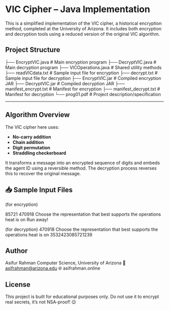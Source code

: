 # VIC Cipher – Java Implementation

This is a simplified implementation of the VIC cipher, a historical encryption method, completed at the University of Arizona. It includes both encryption and decryption tools using a reduced version of the original VIC algorithm. 

## Project Structure
├── EncryptVIC.java           # Main encryption program
├── DecryptVIC.java           # Main decryption program
├── VICOperations.java        # Shared utility methods
├── readVICdata.txt           # Sample input file for encryption
├── decrypt.txt               # Sample input file for decryption
├── EncryptVIC.jar            # Compiled encryption JAR
├── DecryptVIC.jar            # Compiled decryption JAR
├── manifest_encrypt.txt      # Manifest for encryption
├── manifest_decrypt.txt      # Manifest for decryption
└── prog01.pdf                # Project description/specification

---

## Algorithm Overview

The VIC cipher here uses:
- **No-carry addition**
- **Chain addition**
- **Digit permutation**
- **Straddling checkerboard**

It transforms a message into an encrypted sequence of digits and embeds the agent ID using a reversible method. The decryption process reverses this to recover the original message.

## 📥 Sample Input Files
(for encryption)

85721
470918
Choose the representation that best supports the operations
heat is on
Run away!

(for decryption) 
470918
Choose the representation that best supports the operations
heat is on
3532423085721239

## Author

Asifur Rahman
Computer Science, 
University of Arizona
📧 asifrahman@arizona.edu
🌐 asifrahman.online

## License

This project is built for educational purposes only.
Do not use it to encrypt real secrets, it’s not NSA-proof! 😉
